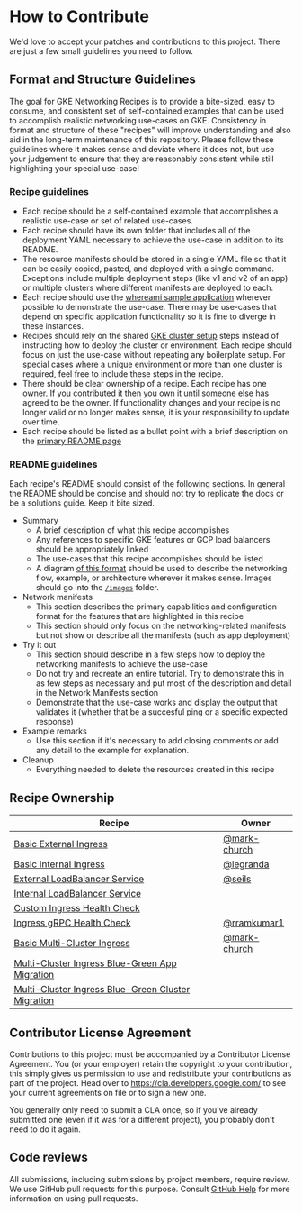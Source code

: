 # How to Contribute

We'd love to accept your patches and contributions to this project. There are just a few small guidelines you need to follow.

## Format and Structure Guidelines

The goal for GKE Networking Recipes is to provide a bite-sized, easy to consume, and consistent set of self-contained examples that can be used to accomplish realistic networking use-cases on GKE. Consistency in format and structure of these "recipes" will improve understanding and also aid in the long-term maintenance of this repository. Please follow these guidelines where it makes sense and deviate where it does not, but use your judgement to ensure that they are reasonably consistent while still highlighting your special use-case!

### Recipe guidelines

- Each recipe should be a self-contained example that accomplishes a realistic use-case or set of related use-cases. 
- Each recipe should have its own folder that includes all of the deployment YAML necessary to achieve the use-case in addition to its README.
- The resource manifests should be stored in a single YAML file so that it can be easily copied, pasted, and deployed with a single command. Exceptions include multiple deployment steps (like v1 and v2 of an app) or multiple clusters where different manifests are deployed to each.
- Each recipe should use the [whereami sample application](https://github.com/GoogleCloudPlatform/kubernetes-engine-samples/tree/master/whereami) wherever possible to demonstrate the use-case. There may be use-cases that depend on specific application functionality so it is fine to diverge in these instances.
- Recipes should rely on the shared [GKE cluster setup](./cluster-setup.md) steps instead of instructing how to deploy the cluster or environment. Each recipe should focus on just the use-case without repeating any boilerplate setup. For special cases where a unique environment or more than one cluster is required, feel free to include these steps in the recipe.
- There should be clear ownership of a recipe. Each recipe has one owner. If you contributed it then you own it until someone else has agreed to be the owner. If functionality changes and your recipe is no longer valid or no longer makes sense, it is your responsibility to update over time.
- Each recipe should be listed as a bullet point with a brief description on the [primary README page](./README.md)


### README guidelines
Each recipe's README should consist of the following sections. In general the README should be concise and should not try to replicate the docs or be a solutions guide. Keep it bite sized.

- Summary
	- A brief description of what this recipe accomplishes
	- Any references to specific GKE features or GCP load balancers should be appropriately linked
	- The use-cases that this recipe accomplishes should be listed
	- A diagram [of this format](https://docs.google.com/presentation/d/1Wngda7LN4GcMpASvdnG-laLUDOt3hzmPeUuVvMdSXA0/edit?usp=sharing) should be used to describe the networking flow, example, or architecture wherever it makes sense. Images should go into the [`/images`](./images) folder.
- Network manifests
	- This section describes the primary capabilities and configuration format for the features that are highlighted in this recipe
	- This section should only focus on the networking-related manifests but not show or describe all the manifests (such as app deployment)
- Try it out
	- This section should describe in a few steps how to deploy the networking manifests to achieve the use-case
	- Do not try and recreate an entire tutorial. Try to demonstrate this in as few steps as necessary and put most of the description and detail in the Network Manifests section
	- Demonstrate that the use-case works and display the output that validates it (whether that be a succesful ping or a specific expected response)
- Example remarks
  - Use this section if it's necessary to add closing comments or add any detail to the example for explanation.
- Cleanup
  - Everything needed to delete the resources created in this recipe

## Recipe Ownership

| Recipe  | Owner |
| ------------- | ------------- |
| [Basic External Ingress](/external-ingress-basic)  | [@mark-church](https://github.com/mark-church)  |
| [Basic Internal Ingress](/internal-ingress-basic)  |  [@legranda](https://github.com/aurelienlegrand)  |
| [External LoadBalancer Service](/external-lb-service)  | [@seils](https://github.com/seils)  |
| [Internal LoadBalancer Service](/internal-lb-service)  |   |
| [Custom Ingress Health Check](/ingress-custom-http-health-check)  |   |
| [Ingress gRPC Health Check](/ingress-custom-grpc-health-check)  | [@rramkumar1](https://github.com/rramkumar1)  |
| [Basic Multi-Cluster Ingress](/multi-cluster-external-ingress)  | [@mark-church](https://github.com/mark-church)  |
| [Multi-Cluster Ingress Blue-Green App Migration](/multi-cluster-blue-green-app)  |   |
| [Multi-Cluster Ingress Blue-Green Cluster Migration](/multi-cluster-blue-green-cluster)  |   |



## Contributor License Agreement

Contributions to this project must be accompanied by a Contributor License
Agreement. You (or your employer) retain the copyright to your contribution,
this simply gives us permission to use and redistribute your contributions as
part of the project. Head over to <https://cla.developers.google.com/> to see
your current agreements on file or to sign a new one.

You generally only need to submit a CLA once, so if you've already submitted one
(even if it was for a different project), you probably don't need to do it
again.

## Code reviews

All submissions, including submissions by project members, require review. We
use GitHub pull requests for this purpose. Consult
[GitHub Help](https://help.github.com/articles/about-pull-requests/) for more
information on using pull requests.
